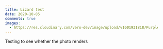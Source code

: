 ```yaml
---
title: Lizard test
date: 2020-10-05
comments: true
images:
  - https://res.cloudinary.com/vero-dev/image/upload/v1601931818/PurpleLizard_y05gtp.jpg
---
```

Testing to see whether the photo renders